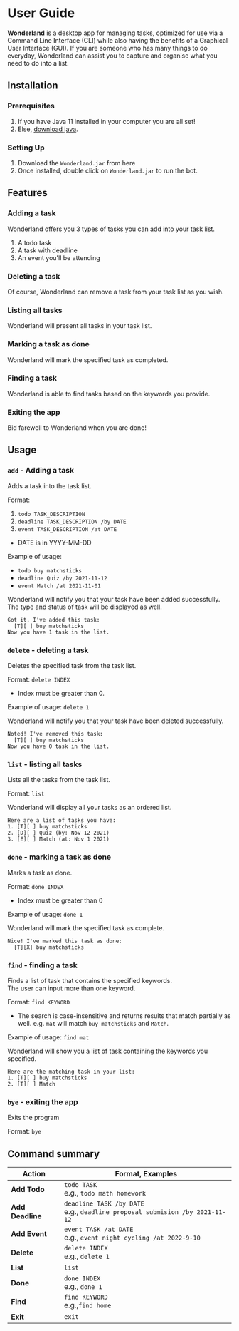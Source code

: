 # User Guide

**Wonderland** is a desktop app for managing tasks, optimized for use via a Command Line Interface (CLI) 
while also having the benefits of a Graphical User Interface (GUI). If you are someone who has many things to do 
everyday, Wonderland can assist you to capture and organise what you need to do into a list.

## Installation

### Prerequisites
1. If you have Java 11 installed in your computer you are all set!
2. Else, [download java](https://java.com/en/download/help/download_options.html).

### Setting Up
1. Download the `Wonderland.jar` from here
2. Once installed, double click on `Wonderland.jar` to run the bot.

## Features

### Adding a task

Wonderland offers you 3 types of tasks you can add into your task list.
1. A todo task
2. A task with deadline
3. An event you'll be attending

### Deleting a task
Of course, Wonderland can remove a task from your task list as you wish.

### Listing all tasks

Wonderland will present all tasks in your task list.

### Marking a task as done
 
Wonderland will mark the specified task as completed.

### Finding a task

Wonderland is able to find tasks based on the keywords you provide.

### Exiting the app

Bid farewell to Wonderland when you are done!

## Usage

### `add` - Adding a task
Adds a task into the task list.

Format:
1. ```todo TASK_DESCRIPTION```
2. ```deadline TASK_DESCRIPTION /by DATE```
3. ```event TASK_DESCRIPTION /at DATE```
- DATE is in YYYY-MM-DD

Example of usage:
- ```todo buy matchsticks```
- ```deadline Quiz /by 2021-11-12```
- ```event Match /at 2021-11-01```

Wonderland will notify you that your task have been added successfully.
The type and status of task will be displayed as well.

```
Got it. I've added this task:
  [T][ ] buy matchsticks
Now you have 1 task in the list.
```

### `delete` - deleting a task
Deletes the specified task from the task list.

Format:
```delete INDEX```
- Index must be greater than 0. 

Example of usage:
```delete 1```

Wonderland will notify you that your task have been deleted successfully.

```
Noted! I've removed this task:
  [T][ ] buy matchsticks
Now you have 0 task in the list.
```

### `list` - listing all tasks
Lists all the tasks from the task list.

Format: `list`

Wonderland will display all your tasks as an ordered list.

```
Here are a list of tasks you have:
1. [T][ ] buy matchsticks
2. [D][ ] Quiz (by: Nov 12 2021)
3. [E][ ] Match (at: Nov 1 2021)
```

### `done` - marking a task as done
Marks a task as done.

Format:
```done INDEX```
- Index must be greater than 0

Example of usage:
```done 1```

Wonderland will mark the specified task as complete.

```
Nice! I've marked this task as done:
  [T][X] buy matchsticks
```

### `find` - finding a task
Finds a list of task that contains the specified keywords.\
The user can input more than one keyword.

Format:
```find KEYWORD```

- The search is case-insensitive and returns results that match partially 
  as well. e.g. `mat` will match `buy matchsticks` and `Match`. 

Example of usage:
```find mat```

Wonderland will show you a list of task containing the keywords you specified.

```
Here are the matching task in your list:
1. [T][ ] buy matchsticks
2. [T][ ] Match 
```

### `bye` - exiting the app
Exits the program

Format:
```bye```

## Command summary

Action | Format, Examples
--- | ---
**Add Todo** | ```todo TASK```<br/>e.g., ```todo math homework```
**Add Deadline** | ```deadline TASK /by DATE```<br/>e.g., ```deadline proposal submision /by 2021-11-12```
**Add Event** | ```event TASK /at DATE```<br/>e.g., ```event night cycling /at 2022-9-10```
**Delete** | ```delete INDEX```<br/>e.g., ```delete 1```
**List** | `list`
**Done** | ```done INDEX```<br>e.g., ```done 1```
**Find** | ```find KEYWORD```<br/>e.g.,```find home```
**Exit** | `exit`
